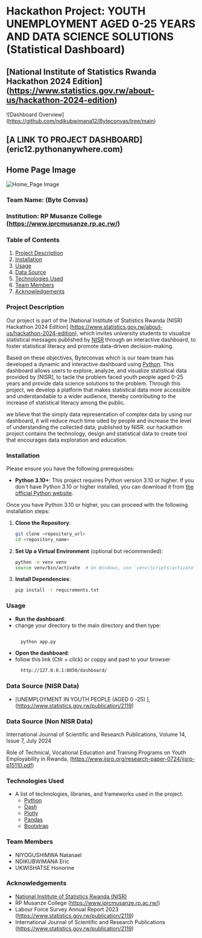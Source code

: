# Hackathon Project: YOUTH UNEMPLOYMENT AGED 0-25 YEARS AND DATA SCIENCE SOLUTIONS (Statistical Dashboard)
## [National Institute of Statistics Rwanda Hackathon 2024 Edition] (https://www.statistics.gov.rw/about-us/hackathon-2024-edition)
![Dashboard Overview] (https://github.com/ndikubwimana12/Byteconvas/tree/main)

## [A LINK TO PROJECT DASHBOARD] (eric12.pythonanywhere.com)


## Home Page Image
![Home_Page Image](https://github.com/user-attachments/assets/994f4593-897a-4b2a-aefb-480bcb9cf4de)

### Team Name: (Byte Convas)
### Institution: RP Musanze College (https://www.iprcmusanze.rp.ac.rw/)

### Table of Contents
1. [Project Description](#project-description)
2. [Installation](#installation)
3. [Usage](#usage)
4. [Data Source](#data-source)
5. [Technologies Used](#technologies-used)
7. [Team Members](#team-members)
8. [Acknowledgements](#acknowledgements)

### Project Description
Our project is part of the [National Institute of Statistics Rwanda (NISR) Hackathon 2024 Edition] (https://www.statistics.gov.rw/about-us/hackathon-2024-edition), which invites university students to visualize statistical messages published by [NISR](https://www.statistics.gov.rw/) through an interactive dashboard, to foster statistical literacy and promote data-driven decision-making.

Based on these objectives, Byteconvas which is our team team has developed a dynamic and interactive dashboard using [Python](https://www.python.org/). This dashboard allows users to explore, analyze, and visualize statistical data provided by [NISR], to tacle the problem faced youth people aged 0-25 years and provide data science solutions to the problem. Through this project, we develop a platform that makes statistical data more accessible and understandable to a wider audience, thereby contributing to the increase of statistical literacy among the public.

we blieve that the simply data representation of complex data by using our dashboard, it will reduce much time uded by people and increase the level of understanding the collected data, published by NISR. our hackathon project contains the technology, design and statistical data to create tool that encourages data exploration and education.


### Installation
Please ensure you have the following prerequisites:

- **Python 3.10+**: This project requires Python version 3.10 or higher. If you don't have Python 3.10 or higher installed, you can download it from [the official Python website](https://www.python.org/downloads/).

Once you have Python 3.10 or higher, you can proceed with the following installation steps:

1. **Clone the Repository**:
   ```bash
   git clone <repository_url>
   cd <repository_name>

2. **Set Up a Virtual Environment** (optional but recommended):
      ```bash
      python -m venv venv
      source venv/bin/activate  # On Windows, use `venv\Scripts\activate`

3. **Install Dependencies**:
    ```bash
    pip install -r requirements.txt

### Usage
- **Run the dashboard**:
- change your directory to the main directory and then type:
  ```bash
  
    python app.py
  
- **Open the dashboard**:
- follow this link (Ctlr + click) or coppy and past to your browser
  ```bash
    http://127.0.0.1:8050/dashboard/

### Data Source (NISR Data)
- [UNEMPLOYMENT IN YOUTH PEOPLE (AGED 0 -25) ], (https://www.statistics.gov.rw/publication/2119)

### Data Source (Non NISR Data)
International Journal of Scientific and Research Publications, Volume 14, Issue 7, July 2024

Role of Technical, Vocational Education and Training
Programs on Youth Employability in Rwanda, (https://www.ijsrp.org/research-paper-0724/ijsrp-p15110.pdf)


### Technologies Used
- A list of technologies, libraries, and frameworks used in the project.
  - [Python](https://www.python.org/)
  - [Dash](https://dash.plotly.com/)
  - [Plotly](https://plotly.com/graphing-libraries/)
  - [Pandas](https://pandas.pydata.org/)
  - [Bootstrap](https://getbootstrap.com/)

### Team Members
- NIYOGUSHIMWA Natanael
- NDIKUBWIMANA Eric
- UKWISHATSE Honorine
  
### Acknowledgements
- [National Institute of Statistics Rwanda (NISR)](https://www.statistics.gov.rw/)
- RP Musanze College (https://www.iprcmusanze.rp.ac.rw/)
- Labour Force Survey Annual Report 2023 (https://www.statistics.gov.rw/publication/2119)
- International Journal of Scientific and Research Publications (https://www.statistics.gov.rw/publication/2119)


